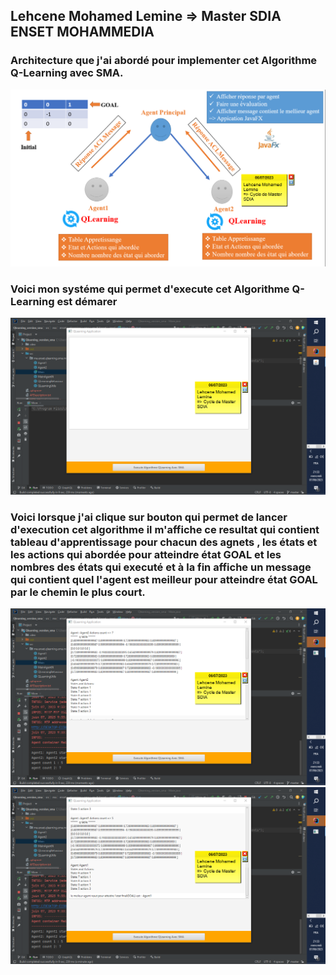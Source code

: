 <h2>Lehcene Mohamed Lemine => Master SDIA ENSET MOHAMMEDIA</h2>
<h3>Architecture que j'ai abordé pour implementer cet Algorithme Q-Learning avec SMA.</h4>
<img src="photo/img05.png">
<h3>Voici mon systéme qui permet d'execute cet Algorithme Q-Learning est démarer</h3>
<img src="photo/img01.png">
<h3>Voici lorsque j'ai clique sur bouton qui permet de lancer d'execution cet algorithme il m'affiche ce resultat qui contient tableau d'apprentissage pour chacun des agnets , les états et les actions qui abordée pour atteindre état GOAL et les nombres des états qui executé et à la fin affiche un message qui contient quel l'agent est meilleur pour atteindre état GOAL par le chemin le plus court.</h3>
<img src="photo/img02.png">
<img src="photo/img03.png">